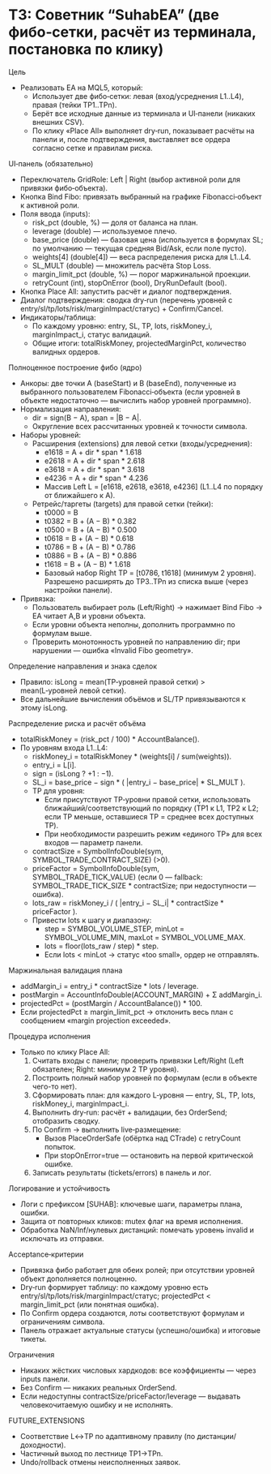 # ТЗ: Советник “SuhabEA” (две фибо‑сетки, расчёт из терминала, постановка по клику)

Цель
- Реализовать EA на MQL5, который:
  - Использует две фибо‑сетки: левая (вход/усреднения L1..L4), правая (тейки TP1..TPn).
  - Берёт все исходные данные из терминала и UI‑панели (никаких внешних CSV).
  - По клику «Place All» выполняет dry‑run, показывает расчёты на панели и, после подтверждения, выставляет все ордера согласно сетке и правилам риска.

UI‑панель (обязательно)
- Переключатель GridRole: Left | Right (выбор активной роли для привязки фибо‑объекта).
- Кнопка Bind Fibo: привязать выбранный на графике Fibonacci‑объект к активной роли.
- Поля ввода (inputs):
  - risk_pct (double, %) — доля от баланса на план.
  - leverage (double) — используемое плечо.
  - base_price (double) — базовая цена (используется в формулах SL; по умолчанию — текущая средняя Bid/Ask, если поле пусто).
  - weights[4] (double[4]) — веса распределения риска для L1..L4.
  - SL_MULT (double) — множитель расчёта Stop Loss.
  - margin_limit_pct (double, %) — порог маржинальной проекции.
  - retryCount (int), stopOnError (bool), DryRunDefault (bool).
- Кнопка Place All: запустить расчёт и диалог подтверждения.
- Диалог подтверждения: сводка dry‑run (перечень уровней с entry/sl/tp/lots/risk/marginImpact/статус) + Confirm/Cancel.
- Индикаторы/таблица:
  - По каждому уровню: entry, SL, TP, lots, riskMoney_i, marginImpact_i, статус валидаций.
  - Общие итоги: totalRiskMoney, projectedMarginPct, количество валидных ордеров.

Полноценное построение фибо (ядро)
- Анкоры: две точки A (baseStart) и B (baseEnd), полученные из выбранного пользователем Fibonacci‑объекта (если уровней в объекте недостаточно — вычислить набор уровней программно).
- Нормализация направления:
  - dir = sign(B − A), span = |B − A|.
  - Округление всех рассчитанных уровней к точности символа.
- Наборы уровней:
  - Расширения (extensions) для левой сетки (входы/усреднения):
    - e1618 = A + dir * span * 1.618
    - e2618 = A + dir * span * 2.618
    - e3618 = A + dir * span * 3.618
    - e4236 = A + dir * span * 4.236
    - Массив Left L = [e1618, e2618, e3618, e4236] (L1..L4 по порядку от ближайшего к A).
  - Ретрейс/таргеты (targets) для правой сетки (тейки):
    - t0000 = B
    - t0382 = B + (A − B) * 0.382
    - t0500 = B + (A − B) * 0.500
    - t0618 = B + (A − B) * 0.618
    - t0786 = B + (A − B) * 0.786
    - t0886 = B + (A − B) * 0.886
    - t1618 = B + (A − B) * 1.618
    - Базовый набор Right TP = [t0786, t1618] (минимум 2 уровня). Разрешено расширять до TP3..TPn из списка выше (через настройки панели).
- Привязка:
  - Пользователь выбирает роль (Left/Right) → нажимает Bind Fibo → EA читает A,B и уровни объекта.
  - Если уровни объекта неполны, дополнить программно по формулам выше.
  - Проверить монотонность уровней по направлению dir; при нарушении — ошибка «Invalid Fibo geometry».

Определение направления и знака сделок
- Правило: isLong = mean(TP‑уровней правой сетки) > mean(L‑уровней левой сетки).
- Все дальнейшие вычисления объёмов и SL/TP привязываются к этому isLong.

Распределение риска и расчёт объёма
- totalRiskMoney = (risk_pct / 100) * AccountBalance().
- По уровням входа L1..L4:
  - riskMoney_i = totalRiskMoney * (weights[i] / sum(weights)).
  - entry_i = L[i].
  - sign = (isLong ? +1 : −1).
  - SL_i = base_price − sign * ( |entry_i − base_price| * SL_MULT ).
  - TP для уровня:
    - Если присутствуют TP‑уровни правой сетки, использовать ближайший/соответствующий по порядку (TP1 к L1, TP2 к L2; если TP меньше, оставшиеся TP = среднее всех доступных TP).
    - При необходимости разрешить режим «единого TP» для всех входов — параметр панели.
  - contractSize = SymbolInfoDouble(sym, SYMBOL_TRADE_CONTRACT_SIZE) (>0).
  - priceFactor = SymbolInfoDouble(sym, SYMBOL_TRADE_TICK_VALUE) (если 0 — fallback: SYMBOL_TRADE_TICK_SIZE * contractSize; при недоступности — ошибка).
  - lots_raw = riskMoney_i / ( |entry_i − SL_i| * contractSize * priceFactor ).
  - Привести lots к шагу и диапазону:
    - step = SYMBOL_VOLUME_STEP, minLot = SYMBOL_VOLUME_MIN, maxLot = SYMBOL_VOLUME_MAX.
    - lots = floor(lots_raw / step) * step.
    - Если lots < minLot → статус «too small», ордер не отправлять.

Маржинальная валидация плана
- addMargin_i = entry_i * contractSize * lots / leverage.
- postMargin = AccountInfoDouble(ACCOUNT_MARGIN) + Σ addMargin_i.
- projectedPct = (postMargin / AccountBalance()) * 100.
- Если projectedPct ≥ margin_limit_pct → отклонить весь план с сообщением «margin projection exceeded».

Процедура исполнения
- Только по клику Place All:
  1) Считать входы с панели; проверить привязки Left/Right (Left обязателен; Right: минимум 2 TP уровня).
  2) Построить полный набор уровней по формулам (если в объекте чего-то нет).
  3) Сформировать план: для каждого L‑уровня — entry, SL, TP, lots, riskMoney_i, marginImpact_i.
  4) Выполнить dry‑run: расчёт + валидации, без OrderSend; отобразить сводку.
  5) По Confirm → выполнить live‑размещение:
     - Вызов PlaceOrderSafe (обёртка над CTrade) с retryCount попыток.
     - При stopOnError=true — остановить на первой критической ошибке.
  6) Записать результаты (tickets/errors) в панель и лог.

Логирование и устойчивость
- Логи с префиксом [SUHAB]: ключевые шаги, параметры плана, ошибки.
- Защита от повторных кликов: mutex флаг на время исполнения.
- Обработка NaN/Inf/нулевых дистанций: помечать уровень invalid и исключать из отправки.

Acceptance‑критерии
- Привязка фибо работает для обеих ролей; при отсутствии уровней объект дополняется полноценно.
- Dry‑run формирует таблицу: по каждому уровню есть entry/sl/tp/lots/risk/marginImpact/статус; projectedPct < margin_limit_pct (или понятная ошибка).
- По Confirm ордера создаются, лоты соответствуют формулам и ограничениям символа.
- Панель отражает актуальные статусы (успешно/ошибка) и итоговые тикеты.

Ограничения
- Никаких жёстких числовых хардкодов: все коэффициенты — через inputs панели.
- Без Confirm — никаких реальных OrderSend.
- Если недоступны contractSize/priceFactor/leverage — выдавать человекочитаемую ошибку и не исполнять.

FUTURE_EXTENSIONS
- Соответствие L↔TP по адаптивному правилу (по дистанции/доходности).
- Частичный выход по лестнице TP1→TPn.
- Undo/rollback отмены неисполненных заявок.